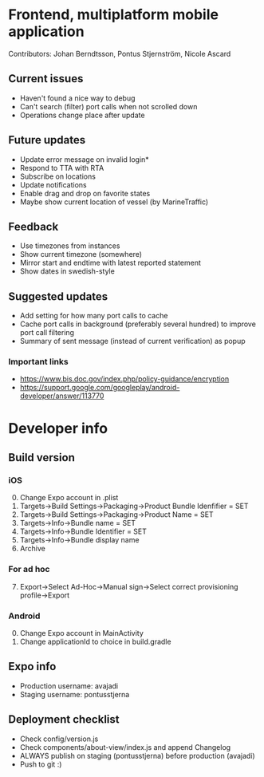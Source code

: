 # Frontend, multiplatform mobile application
Contributors: 
Johan Berndtsson, Pontus Stjernström, Nicole Ascard

## Current issues
* Haven't found a nice way to debug
* Can't search (filter) port calls when not scrolled down
* Operations change place after update

## Future updates
* Update error message on invalid login*
* Respond to TTA with RTA
* Subscribe on locations
* Update notifications
* Enable drag and drop on favorite states
* Maybe show current location of vessel (by MarineTraffic)

## Feedback
* Use timezones from instances
* Show current timezone (somewhere)
* Mirror start and endtime with latest reported statement
* Show dates in swedish-style

## Suggested updates
* Add setting for how many port calls to cache 
* Cache port calls in background (preferably several hundred) to improve port call filtering
* Summary of sent message (instead of current verification) as popup

### Important links
* https://www.bis.doc.gov/index.php/policy-guidance/encryption
* https://support.google.com/googleplay/android-developer/answer/113770

# Developer info
## Build version
### iOS
0. Change Expo account in .plist
1. Targets->Build Settings->Packaging->Product Bundle Idenfifier = SET
2. Targets->Build Settings->Packaging->Product Name = SET
3. Targets->Info->Bundle name = SET
4. Targets->Info->Bundle Identifier = SET
5. Targets->Info->Bundle display name
6. Archive
### For ad hoc
7. Export->Select Ad-Hoc->Manual sign->Select correct provisioning profile->Export

### Android
0. Change Expo account in MainActivity
1. Change applicationId to choice in build.gradle

## Expo info
* Production username: avajadi
* Staging username: pontusstjerna

## Deployment checklist
* Check config/version.js
* Check components/about-view/index.js and append Changelog
* ALWAYS publish on staging (pontusstjerna) before production (avajadi)
* Push to git :)